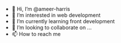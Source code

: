 - 👋 Hi, I’m @ameer-harris
- 👀 I’m interested in web development
- 🌱 I’m currently learning front development
- 💞️ I’m looking to collaborate on ...
- 📫 How to reach me 

<!---
ameer-harris/ameer-harris is a ✨ special ✨ repository because its `README.md` (this file) appears on your GitHub profile.
You can click the Preview link to take a look at your changes.
--->
